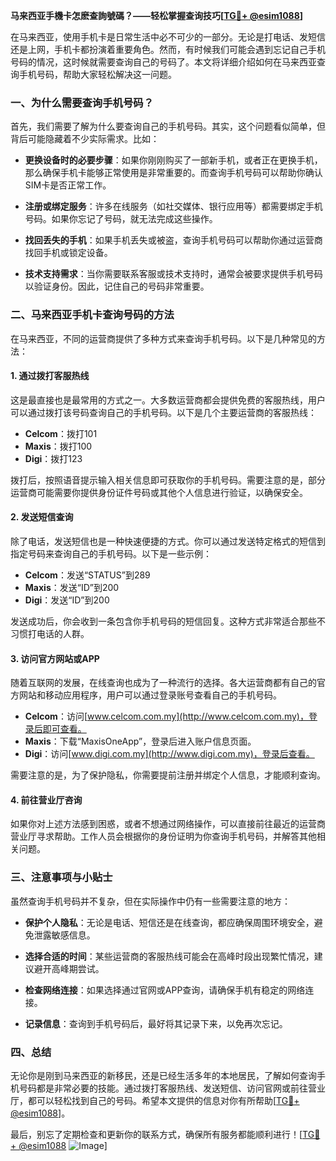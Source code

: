 **马来西亚手機卡怎麽查詢號碼？——轻松掌握查询技巧[[TG💪+ @esim1088](https://t.me/s/esim1088)]**

在马来西亚，使用手机卡是日常生活中必不可少的一部分。无论是打电话、发短信还是上网，手机卡都扮演着重要角色。然而，有时候我们可能会遇到忘记自己手机号码的情况，这时候就需要查询自己的号码了。本文将详细介绍如何在马来西亚查询手机号码，帮助大家轻松解决这一问题。

### **一、为什么需要查询手机号码？**

首先，我们需要了解为什么要查询自己的手机号码。其实，这个问题看似简单，但背后可能隐藏着不少实际需求。比如：

- **更换设备时的必要步骤**：如果你刚刚购买了一部新手机，或者正在更换手机，那么确保手机卡能够正常使用是非常重要的。而查询手机号码可以帮助你确认SIM卡是否正常工作。
  
- **注册或绑定服务**：许多在线服务（如社交媒体、银行应用等）都需要绑定手机号码。如果你忘记了号码，就无法完成这些操作。

- **找回丢失的手机**：如果手机丢失或被盗，查询手机号码可以帮助你通过运营商找回手机或锁定设备。

- **技术支持需求**：当你需要联系客服或技术支持时，通常会被要求提供手机号码以验证身份。因此，记住自己的号码非常重要。

### **二、马来西亚手机卡查询号码的方法**

在马来西亚，不同的运营商提供了多种方式来查询手机号码。以下是几种常见的方法：

#### **1. 通过拨打客服热线**

这是最直接也是最常用的方式之一。大多数运营商都会提供免费的客服热线，用户可以通过拨打该号码查询自己的手机号码。以下是几个主要运营商的客服热线：

- **Celcom**：拨打101
- **Maxis**：拨打100
- **Digi**：拨打123

拨打后，按照语音提示输入相关信息即可获取你的手机号码。需要注意的是，部分运营商可能需要你提供身份证件号码或其他个人信息进行验证，以确保安全。

#### **2. 发送短信查询**

除了电话，发送短信也是一种快速便捷的方式。你可以通过发送特定格式的短信到指定号码来查询自己的手机号码。以下是一些示例：

- **Celcom**：发送“STATUS”到289
- **Maxis**：发送“ID”到200
- **Digi**：发送“ID”到200

发送成功后，你会收到一条包含你手机号码的短信回复。这种方式非常适合那些不习惯打电话的人群。

#### **3. 访问官方网站或APP**

随着互联网的发展，在线查询也成为了一种流行的选择。各大运营商都有自己的官方网站和移动应用程序，用户可以通过登录账号查看自己的手机号码。

- **Celcom**：访问[www.celcom.com.my](http://www.celcom.com.my)，登录后即可查看。
- **Maxis**：下载“MaxisOneApp”，登录后进入账户信息页面。
- **Digi**：访问[www.digi.com.my](http://www.digi.com.my)，登录后查看。

需要注意的是，为了保护隐私，你需要提前注册并绑定个人信息，才能顺利查询。

#### **4. 前往营业厅咨询**

如果你对上述方法感到困惑，或者不想通过网络操作，可以直接前往最近的运营商营业厅寻求帮助。工作人员会根据你的身份证明为你查询手机号码，并解答其他相关问题。

### **三、注意事项与小贴士**

虽然查询手机号码并不复杂，但在实际操作中仍有一些需要注意的地方：

- **保护个人隐私**：无论是电话、短信还是在线查询，都应确保周围环境安全，避免泄露敏感信息。
  
- **选择合适的时间**：某些运营商的客服热线可能会在高峰时段出现繁忙情况，建议避开高峰期尝试。

- **检查网络连接**：如果选择通过官网或APP查询，请确保手机有稳定的网络连接。

- **记录信息**：查询到手机号码后，最好将其记录下来，以免再次忘记。

### **四、总结**

无论你是刚到马来西亚的新移民，还是已经生活多年的本地居民，了解如何查询手机号码都是非常必要的技能。通过拨打客服热线、发送短信、访问官网或前往营业厅，都可以轻松找到自己的号码。希望本文提供的信息对你有所帮助[[TG💪+ @esim1088](https://t.me/s/esim1088)]。

最后，别忘了定期检查和更新你的联系方式，确保所有服务都能顺利进行！[[TG💪+ @esim1088](https://t.me/s/esim1088) ![Image](https://i.postimg.cc/4NQfJmqS/Snipaste-2025-05-13-00-14-12.png)]